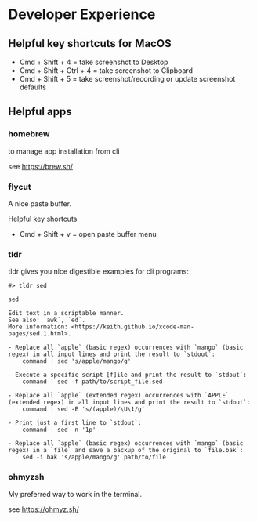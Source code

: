 # Developer Experience

## Helpful key shortcuts for MacOS

- Cmd + Shift + 4 = take screenshot to Desktop
- Cmd + Shift + Ctrl + 4 = take screenshot to Clipboard
- Cmd + Shift + 5 = take screenshot/recording or update screenshot defaults

## Helpful apps

### homebrew
to manage app installation from cli

see https://brew.sh/

### flycut
A nice paste buffer. 

Helpful key shortcuts
- Cmd + Shift + v = open paste buffer menu

### tldr
tldr gives you nice digestible examples for cli programs:

```
#> tldr sed

sed

Edit text in a scriptable manner.
See also: `awk`, `ed`.
More information: <https://keith.github.io/xcode-man-pages/sed.1.html>.

- Replace all `apple` (basic regex) occurrences with `mango` (basic regex) in all input lines and print the result to `stdout`:
    command | sed 's/apple/mango/g'

- Execute a specific script [f]ile and print the result to `stdout`:
    command | sed -f path/to/script_file.sed

- Replace all `apple` (extended regex) occurrences with `APPLE` (extended regex) in all input lines and print the result to `stdout`:
    command | sed -E 's/(apple)/\U\1/g'

- Print just a first line to `stdout`:
    command | sed -n '1p'

- Replace all `apple` (basic regex) occurrences with `mango` (basic regex) in a `file` and save a backup of the original to `file.bak`:
    sed -i bak 's/apple/mango/g' path/to/file
```

### ohmyzsh
My preferred way to work in the terminal.

see https://ohmyz.sh/